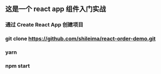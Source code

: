 ## 这是一个 react app 组件入门实战

### 通过 Create React App 创建项目

### git clone https://github.com/shileima/react-order-demo.git

### yarn

### npm start

